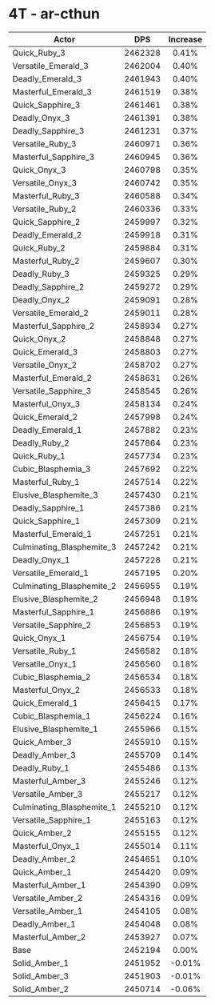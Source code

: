 # 4T - ar-cthun
| Actor | DPS | Increase |
|---|:---:|:---:|
|Quick_Ruby_3|2462328|0.41%|
|Versatile_Emerald_3|2462004|0.40%|
|Deadly_Emerald_3|2461943|0.40%|
|Masterful_Emerald_3|2461519|0.38%|
|Quick_Sapphire_3|2461461|0.38%|
|Deadly_Onyx_3|2461391|0.38%|
|Deadly_Sapphire_3|2461231|0.37%|
|Versatile_Ruby_3|2460971|0.36%|
|Masterful_Sapphire_3|2460945|0.36%|
|Quick_Onyx_3|2460798|0.35%|
|Versatile_Onyx_3|2460742|0.35%|
|Masterful_Ruby_3|2460588|0.34%|
|Versatile_Ruby_2|2460336|0.33%|
|Quick_Sapphire_2|2459997|0.32%|
|Deadly_Emerald_2|2459918|0.31%|
|Quick_Ruby_2|2459884|0.31%|
|Masterful_Ruby_2|2459607|0.30%|
|Deadly_Ruby_3|2459325|0.29%|
|Deadly_Sapphire_2|2459272|0.29%|
|Deadly_Onyx_2|2459091|0.28%|
|Versatile_Emerald_2|2459011|0.28%|
|Masterful_Sapphire_2|2458934|0.27%|
|Quick_Onyx_2|2458848|0.27%|
|Quick_Emerald_3|2458803|0.27%|
|Versatile_Onyx_2|2458702|0.27%|
|Masterful_Emerald_2|2458631|0.26%|
|Versatile_Sapphire_3|2458545|0.26%|
|Masterful_Onyx_3|2458134|0.24%|
|Quick_Emerald_2|2457998|0.24%|
|Deadly_Emerald_1|2457882|0.23%|
|Deadly_Ruby_2|2457864|0.23%|
|Quick_Ruby_1|2457734|0.23%|
|Cubic_Blasphemia_3|2457692|0.22%|
|Masterful_Ruby_1|2457514|0.22%|
|Elusive_Blasphemite_3|2457430|0.21%|
|Deadly_Sapphire_1|2457386|0.21%|
|Quick_Sapphire_1|2457309|0.21%|
|Masterful_Emerald_1|2457251|0.21%|
|Culminating_Blasphemite_3|2457242|0.21%|
|Deadly_Onyx_1|2457228|0.21%|
|Versatile_Emerald_1|2457195|0.20%|
|Culminating_Blasphemite_2|2456955|0.19%|
|Elusive_Blasphemite_2|2456948|0.19%|
|Masterful_Sapphire_1|2456886|0.19%|
|Versatile_Sapphire_2|2456853|0.19%|
|Quick_Onyx_1|2456754|0.19%|
|Versatile_Ruby_1|2456582|0.18%|
|Versatile_Onyx_1|2456560|0.18%|
|Cubic_Blasphemia_2|2456534|0.18%|
|Masterful_Onyx_2|2456533|0.18%|
|Quick_Emerald_1|2456415|0.17%|
|Cubic_Blasphemia_1|2456224|0.16%|
|Elusive_Blasphemite_1|2455966|0.15%|
|Quick_Amber_3|2455910|0.15%|
|Deadly_Amber_3|2455709|0.14%|
|Deadly_Ruby_1|2455486|0.13%|
|Masterful_Amber_3|2455246|0.12%|
|Versatile_Amber_3|2455217|0.12%|
|Culminating_Blasphemite_1|2455210|0.12%|
|Versatile_Sapphire_1|2455163|0.12%|
|Quick_Amber_2|2455155|0.12%|
|Masterful_Onyx_1|2455014|0.11%|
|Deadly_Amber_2|2454651|0.10%|
|Quick_Amber_1|2454420|0.09%|
|Masterful_Amber_1|2454390|0.09%|
|Versatile_Amber_2|2454316|0.09%|
|Versatile_Amber_1|2454105|0.08%|
|Deadly_Amber_1|2454048|0.08%|
|Masterful_Amber_2|2453927|0.07%|
|Base|2452194|0.00%|
|Solid_Amber_1|2451952|-0.01%|
|Solid_Amber_3|2451903|-0.01%|
|Solid_Amber_2|2450714|-0.06%|
